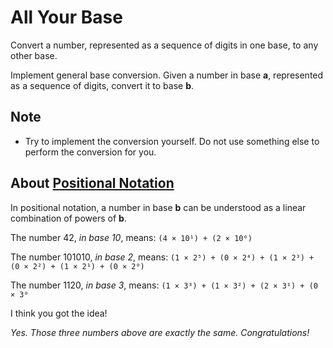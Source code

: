 # All Your Base

Convert a number, represented as a sequence of digits in one base, to any other base.

Implement general base conversion. Given a number in base **a**,
represented as a sequence of digits, convert it to base **b**.

## Note

- Try to implement the conversion yourself.
  Do not use something else to perform the conversion for you.

## About [Positional Notation](https://en.wikipedia.org/wiki/Positional_notation)

In positional notation, a number in base **b** can be understood as a linear
combination of powers of **b**.

The number 42, *in base 10*, means: `(4 × 10¹) + (2 × 10⁰)`

The number 101010, *in base 2*, means: `(1 × 2⁵) + (0 × 2⁴) + (1 × 2³) + (0 × 2²) + (1 × 2¹) + (0 × 2⁰)`

The number 1120, *in base 3*, means: `(1 × 3³) + (1 × 3²) + (2 × 3¹) + (0 × 3⁰`

I think you got the idea!

*Yes. Those three numbers above are exactly the same. Congratulations!*

